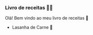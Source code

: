### Livro de receitas :man_cook:

Olá! Bem vindo ao meu livro de receitas :wave:



- Lasanha de Carne :meat_on_bone:

  
